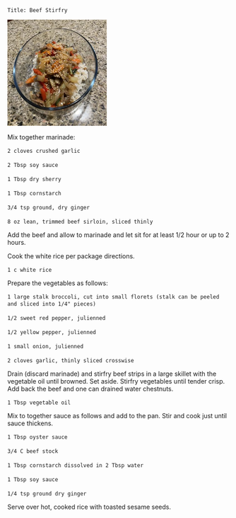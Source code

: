 ~~~ recipe-info
Title: Beef Stirfry
~~~

![Beef Stirfry](../images/BeefStirfry.jpg "Beef Stirfry")

Mix together marinade:

~~~ recipe-ingredients
2 cloves crushed garlic

2 Tbsp soy sauce

1 Tbsp dry sherry

1 Tbsp cornstarch

3/4 tsp ground, dry ginger

8 oz lean, trimmed beef sirloin, sliced thinly
~~~

Add the beef and allow to marinade and let sit for at least 1/2 hour or up to 2 hours.

Cook the white rice per package directions.

~~~ recipe-ingredients
1 c white rice
~~~

Prepare the vegetables as follows:

~~~ recipe-ingredients
1 large stalk broccoli, cut into small florets (stalk can be peeled and sliced into 1/4" pieces)

1/2 sweet red pepper, julienned

1/2 yellow pepper, julienned

1 small onion, julienned

2 cloves garlic, thinly sliced crosswise
~~~

Drain (discard marinade) and stirfry beef strips in a large skillet with the vegetable oil until
browned. Set aside. Stirfry vegetables until tender crisp. Add back the beef and one can drained
water chestnuts.

~~~ recipe-ingredients
1 Tbsp vegetable oil
~~~

Mix to together sauce as follows and add to the pan. Stir and cook just until sauce thickens.

~~~ recipe-ingredients
1 Tbsp oyster sauce

3/4 C beef stock

1 Tbsp cornstarch dissolved in 2 Tbsp water

1 Tbsp soy sauce

1/4 tsp ground dry ginger
~~~

Serve over hot, cooked rice with toasted sesame seeds.
